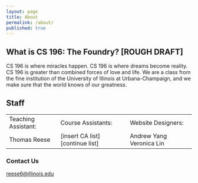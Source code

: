 ```yaml
---
layout: page
title: About
permalink: /about/
published: true
---
```


## What is CS 196: The Foundry? [ROUGH DRAFT]

CS 196 is where miracles happen. CS 196 is where dreams become reality. CS 196 is greater than combined forces of love and life. We are a class from the fine institution of the University of Illinois at Urbana-Champaign, and we make sure that the world knows of our greatness. 

## Staff
<table>
	<tr>
    	<td>Teaching Assistant:</td>
        <td>Course Assistants:</td>
        <td>Website Designers:</td>
    </tr>
    <tr>
    	<td>Thomas Reese</td>
        <td>
        	[insert CA list]
        	[continue list]
        </td>
		<td>
			Andrew Yang
            Veronica Lin
        </td>
    </tr>
</table>

### Contact Us

[reese6@illinois.edu](mailto:reese6@illinois.edu)
